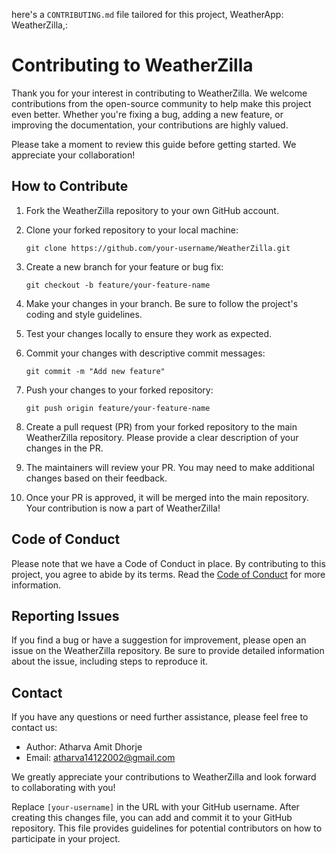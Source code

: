 here's a `CONTRIBUTING.md` file tailored for this project, WeatherApp: WeatherZilla,:


# Contributing to WeatherZilla

Thank you for your interest in contributing to WeatherZilla. We welcome contributions from the open-source community to help make this project even better. Whether you're fixing a bug, adding a new feature, or improving the documentation, your contributions are highly valued.

Please take a moment to review this guide before getting started. We appreciate your collaboration!

## How to Contribute

1. Fork the WeatherZilla repository to your own GitHub account.

2. Clone your forked repository to your local machine:
   ```
   git clone https://github.com/your-username/WeatherZilla.git
   ```

3. Create a new branch for your feature or bug fix:
   ```
   git checkout -b feature/your-feature-name
   ```

4. Make your changes in your branch. Be sure to follow the project's coding and style guidelines.

5. Test your changes locally to ensure they work as expected.

6. Commit your changes with descriptive commit messages:
   ```
   git commit -m "Add new feature" 
   ```

7. Push your changes to your forked repository:
   ```
   git push origin feature/your-feature-name
   ```

8. Create a pull request (PR) from your forked repository to the main WeatherZilla repository. Please provide a clear description of your changes in the PR.

9. The maintainers will review your PR. You may need to make additional changes based on their feedback.

10. Once your PR is approved, it will be merged into the main repository. Your contribution is now a part of WeatherZilla!

## Code of Conduct

Please note that we have a Code of Conduct in place. By contributing to this project, you agree to abide by its terms. Read the [Code of Conduct](CODE_OF_CONDUCT.md) for more information.

## Reporting Issues

If you find a bug or have a suggestion for improvement, please open an issue on the WeatherZilla repository. Be sure to provide detailed information about the issue, including steps to reproduce it.

## Contact

If you have any questions or need further assistance, please feel free to contact us:

- Author: Atharva Amit Dhorje
- Email: atharva14122002@gmail.com

We greatly appreciate your contributions to WeatherZilla and look forward to collaborating with you!


Replace `[your-username]` in the URL with your GitHub username. After creating this changes file, you can add and commit it to your GitHub repository. This file provides guidelines for potential contributors on how to participate in your project.
